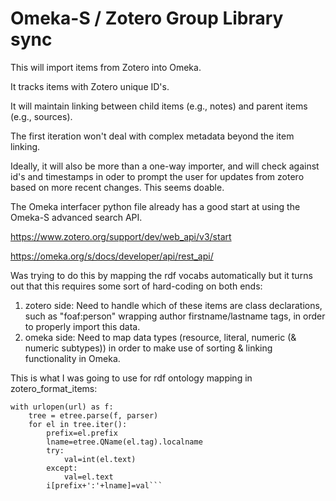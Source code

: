 # Omeka-S / Zotero Group Library sync

This will import items from Zotero into Omeka.

It tracks items with Zotero unique ID's.

It will maintain linking between child items (e.g., notes) and parent items (e.g., sources).

The first iteration won't deal with complex metadata beyond the item linking.

Ideally, it will also be more than a one-way importer, and will check against id's and timestamps in oder to prompt the user for updates from zotero based on more recent changes. This seems doable.

The Omeka interfacer python file already has a good start at using the Omeka-S advanced search API.



https://www.zotero.org/support/dev/web_api/v3/start

https://omeka.org/s/docs/developer/api/rest_api/

Was trying to do this by mapping the rdf vocabs automatically but it turns out that this requires some sort of hard-coding on both ends:
1. zotero side: Need to handle which of these items are class declarations, such as "foaf:person" wrapping author firstname/lastname tags, in order to properly import this data.
2. omeka side: Need to map data types (resource, literal, numeric (& numeric subtypes)) in order to make use of sorting & linking functionality in Omeka.


This is what I was going to use for rdf ontology mapping in zotero_format_items:

```url=build_url(api_url,args_dict={'format':'rdf_dc'})
with urlopen(url) as f:
	tree = etree.parse(f, parser)
	for el in tree.iter():
		prefix=el.prefix
		lname=etree.QName(el.tag).localname
		try:
			val=int(el.text)
		except:
			val=el.text
		i[prefix+':'+lname]=val```